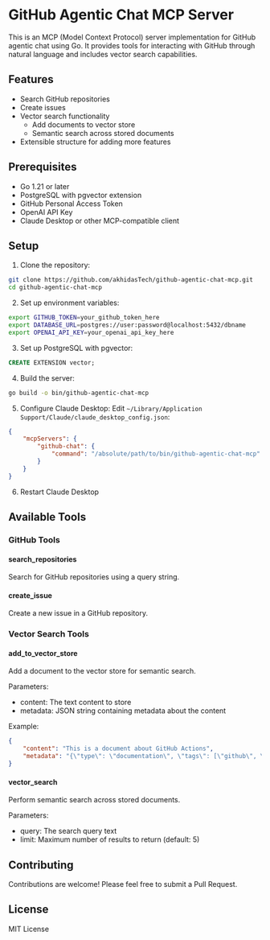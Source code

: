 # GitHub Agentic Chat MCP Server

This is an MCP (Model Context Protocol) server implementation for GitHub agentic chat using Go. It provides tools for interacting with GitHub through natural language and includes vector search capabilities.

## Features

- Search GitHub repositories
- Create issues
- Vector search functionality
  - Add documents to vector store
  - Semantic search across stored documents
- Extensible structure for adding more features

## Prerequisites

- Go 1.21 or later
- PostgreSQL with pgvector extension
- GitHub Personal Access Token
- OpenAI API Key
- Claude Desktop or other MCP-compatible client

## Setup

1. Clone the repository:
```bash
git clone https://github.com/akhidasTech/github-agentic-chat-mcp.git
cd github-agentic-chat-mcp
```

2. Set up environment variables:
```bash
export GITHUB_TOKEN=your_github_token_here
export DATABASE_URL=postgres://user:password@localhost:5432/dbname
export OPENAI_API_KEY=your_openai_api_key_here
```

3. Set up PostgreSQL with pgvector:
```sql
CREATE EXTENSION vector;
```

4. Build the server:
```bash
go build -o bin/github-agentic-chat-mcp
```

5. Configure Claude Desktop:
Edit `~/Library/Application Support/Claude/claude_desktop_config.json`:
```json
{
    "mcpServers": {
        "github-chat": {
            "command": "/absolute/path/to/bin/github-agentic-chat-mcp"
        }
    }
}
```

6. Restart Claude Desktop

## Available Tools

### GitHub Tools

#### search_repositories
Search for GitHub repositories using a query string.

#### create_issue
Create a new issue in a GitHub repository.

### Vector Search Tools

#### add_to_vector_store
Add a document to the vector store for semantic search.

Parameters:
- content: The text content to store
- metadata: JSON string containing metadata about the content

Example:
```json
{
    "content": "This is a document about GitHub Actions",
    "metadata": "{\"type\": \"documentation\", \"tags\": [\"github\", \"ci-cd\"]}"
}
```

#### vector_search
Perform semantic search across stored documents.

Parameters:
- query: The search query text
- limit: Maximum number of results to return (default: 5)

## Contributing

Contributions are welcome! Please feel free to submit a Pull Request.

## License

MIT License